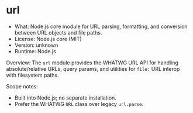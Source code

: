 # url

- What: Node.js core module for URL parsing, formatting, and conversion between URL objects and file paths.
- License: Node.js core (MIT)
- Version: unknown
- Runtime: Node.js

Overview:
The `url` module provides the WHATWG URL API for handling absolute/relative URLs, query params, and utilities for `file:` URL interop with filesystem paths.

Scope notes:
- Built into Node.js; no separate installation.
- Prefer the WHATWG `URL` class over legacy `url.parse`.